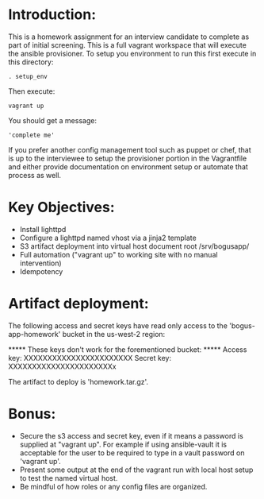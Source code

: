 Introduction:
=============

This is a homework assignment for an interview candidate to
complete as part of initial screening. This is a full vagrant
workspace that will execute the ansible provisioner.  To setup
you environment to run this first execute in this directory:

	. setup_env

Then execute:

	vagrant up

You should get a message:

	'complete me'

If you prefer another config management tool such as puppet
or chef, that is up to the interviewee to setup the provisioner
portion in the Vagrantfile and either provide documentation on
environment setup or automate that process as well.

Key Objectives:
===============

* Install lighttpd
* Configure a lighttpd named vhost via a jinja2 template
* S3 artifact deployment into virtual host document root
  /srv/bogusapp/
* Full automation ("vagrant up" to working site with no
  manual intervention)
* Idempotency

Artifact deployment:
====================

The following access and secret keys have read only access
to the 'bogus-app-homework' bucket in the us-west-2 region:

***** These keys don't work for the forementioned bucket: *****
Access key: XXXXXXXXXXXXXXXXXXXXXXX 
Secret key: XXXXXXXXXXXXXXXXXXXXXXx

The artifact to deploy is 'homework.tar.gz'.

Bonus:
======

* Secure the s3 access and secret key, even if it means a
  password is supplied at "vagrant up".  For example if using
  ansible-vault it is acceptable for the user to be required
  to type in a vault password on 'vagrant up'.
* Present some output at the end of the vagrant run with
  local host setup to test the named virtual host.
* Be mindful of how roles or any config files are organized.
